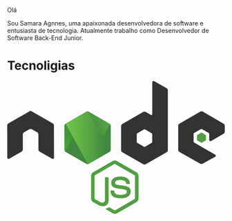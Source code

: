 Olá

Sou Samara Agnnes, uma apaixonada desenvolvedora de software e entusiasta de tecnologia. Atualmente trabalho como Desenvolvedor de Software Back-End Junior.

<h1>Tecnoligias</h1>
<svg xmlns="http://www.w3.org/2000/svg" xmlns:xlink="http://www.w3.org/1999/xlink" viewBox="0 0 511.307 313.094">
  <defs>
    <linearGradient id="b" x1="79.823" x2="32.862" y1="21.346" y2="105.422" gradientTransform="scale(.93681 1.06745)" gradientUnits="userSpaceOnUse">
      <stop offset="0%" stop-color="#41873F"/>
      <stop offset="32.88%" stop-color="#418B3D"/>
      <stop offset="63.52%" stop-color="#419637"/>
      <stop offset="93.19%" stop-color="#3FA92D"/>
      <stop offset="100%" stop-color="#3FAE2A"/>
    </linearGradient>
    <linearGradient id="d" x1="51.369" x2="184.674" y1="64.593" y2="-19.865" gradientTransform="scale(.92602 1.0799)" gradientUnits="userSpaceOnUse">
      <stop offset="13.76%" stop-color="#41873F"/>
      <stop offset="40.32%" stop-color="#54A044"/>
      <stop offset="71.36%" stop-color="#66B848"/>
      <stop offset="90.81%" stop-color="#6CC04A"/>
    </linearGradient>
    <linearGradient id="e" x1="5.443" x2="60.6" y1="1.397" y2="1.397" gradientTransform="scale(1.633 .61237)" gradientUnits="userSpaceOnUse">
      <stop offset="9.192%" stop-color="#6CC04A"/>
      <stop offset="28.64%" stop-color="#66B848"/>
      <stop offset="59.68%" stop-color="#54A044"/>
      <stop offset="86.24%" stop-color="#41873F"/>
    </linearGradient>
    <linearGradient id="f" x1="-1.421" x2="120.279" y1="66.989" y2="66.989" gradientTransform="scale(.92514 1.08092)" gradientUnits="userSpaceOnUse">
      <stop offset="9.192%" stop-color="#6CC04A"/>
      <stop offset="28.64%" stop-color="#66B848"/>
      <stop offset="59.68%" stop-color="#54A044"/>
      <stop offset="86.24%" stop-color="#41873F"/>
    </linearGradient>
    <linearGradient id="g" x1="118.038" x2="169.633" y1="68.363" y2="68.363" gradientTransform="scale(.65465 1.52754)" gradientUnits="userSpaceOnUse">
      <stop offset="9.192%" stop-color="#6CC04A"/>
      <stop offset="28.64%" stop-color="#66B848"/>
      <stop offset="59.68%" stop-color="#54A044"/>
      <stop offset="86.24%" stop-color="#41873F"/>
    </linearGradient>
    <linearGradient id="h" x1="-1.039" x2="87.897" y1="150.752" y2="150.752" gradientTransform="scale(1.26598 .7899)" gradientUnits="userSpaceOnUse">
      <stop offset="9.192%" stop-color="#6CC04A"/>
      <stop offset="28.64%" stop-color="#66B848"/>
      <stop offset="59.68%" stop-color="#54A044"/>
      <stop offset="86.24%" stop-color="#41873F"/>
    </linearGradient>
    <linearGradient id="i" x1="100.854" x2="46.004" y1="37.182" y2="216.514" gradientTransform="scale(1.26598 .7899)" gradientUnits="userSpaceOnUse">
      <stop offset="0%" stop-color="#41873F"/>
      <stop offset="32.88%" stop-color="#418B3D"/>
      <stop offset="63.52%" stop-color="#419637"/>
      <stop offset="93.19%" stop-color="#3FA92D"/>
      <stop offset="100%" stop-color="#3FAE2A"/>
    </linearGradient>
    <path id="a" d="M57.903 1.85a5.957 5.957 0 0 0-5.894 0L3.352 29.933c-1.85 1.04-2.89 3.005-2.89 5.085v56.286c0 2.08 1.156 4.045 2.89 5.085l48.657 28.085a5.957 5.957 0 0 0 5.894 0l48.658-28.085c1.849-1.04 2.89-3.005 2.89-5.085V35.019c0-2.08-1.157-4.045-2.89-5.085L57.903 1.85z"/>
  </defs>
  <g fill="none">
    <path fill="#539e43" d="M252.88 313.094c-1.734 0-3.352-.462-4.855-1.271l-15.371-9.13c-2.312-1.272-1.156-1.734-.463-1.965 3.121-1.04 3.699-1.272 6.935-3.12.347-.232.809-.116 1.156.115l11.788 7.05c.463.231 1.04.231 1.387 0l46.115-26.698c.462-.231.693-.694.693-1.271v-53.28c0-.579-.23-1.04-.693-1.272l-46.115-26.582c-.462-.232-1.04-.232-1.387 0l-46.114 26.582c-.463.231-.694.809-.694 1.271v53.28c0 .463.231 1.04.694 1.272l12.597 7.281c6.82 3.467 11.096-.578 11.096-4.623v-52.587c0-.693.578-1.387 1.387-1.387h5.894c.693 0 1.387.578 1.387 1.387v52.587c0 9.13-4.97 14.447-13.638 14.447-2.658 0-4.739 0-10.633-2.89l-12.135-6.934c-3.005-1.733-4.855-4.97-4.855-8.437v-53.28c0-3.467 1.85-6.704 4.855-8.437l46.114-26.698c2.89-1.618 6.82-1.618 9.709 0l46.114 26.698c3.005 1.733 4.854 4.97 4.854 8.437v53.28c0 3.467-1.849 6.704-4.854 8.437l-46.114 26.698c-1.503.694-3.236 1.04-4.855 1.04zm14.215-36.637c-20.225 0-24.386-9.246-24.386-17.105 0-.694.578-1.387 1.387-1.387h6.01c.693 0 1.271.462 1.271 1.156.925 6.125 3.583 9.13 15.834 9.13 9.708 0 13.869-2.196 13.869-7.397 0-3.005-1.156-5.2-16.296-6.703-12.598-1.272-20.457-4.045-20.457-14.1 0-9.362 7.859-14.91 21.035-14.91 14.793 0 22.075 5.086 23 16.18 0 .348-.116.694-.348 1.041-.23.231-.577.462-.924.462h-6.01c-.578 0-1.156-.462-1.271-1.04-1.387-6.356-4.97-8.437-14.447-8.437-10.633 0-11.905 3.699-11.905 6.472 0 3.352 1.503 4.392 15.834 6.241 14.216 1.85 20.92 4.508 20.92 14.447-.116 10.171-8.438 15.95-23.116 15.95z"/>
    <path fill="#333" d="M109.797 104.712c0-2.08-1.156-4.046-3.005-5.086l-49.004-28.2c-.81-.463-1.734-.694-2.658-.81h-.463c-.924 0-1.849.347-2.658.81l-49.004 28.2C1.155 100.666 0 102.631 0 104.712l.116 75.817c0 1.04.577 2.08 1.502 2.543.925.578 2.08.578 2.89 0l29.125-16.643c1.849-1.04 3.004-3.005 3.004-5.085v-35.482c0-2.08 1.156-4.045 3.005-5.085l12.367-7.166c.925-.578 1.965-.81 3.005-.81 1.04 0 2.08.232 2.89.81l12.366 7.166c1.85 1.04 3.005 3.004 3.005 5.085v35.482c0 2.08 1.156 4.045 3.005 5.085l29.125 16.643c.925.578 2.08.578 3.005 0 .925-.463 1.502-1.503 1.502-2.543zM345.34.347c-.925-.463-2.08-.463-2.89 0-.924.578-1.502 1.502-1.502 2.542v75.125c0 .693-.347 1.386-1.04 1.849-.694.346-1.387.346-2.08 0l-12.251-7.05a5.957 5.957 0 0 0-5.895 0l-49.004 28.316c-1.85 1.04-3.005 3.005-3.005 5.085v56.516c0 2.08 1.156 4.046 3.005 5.086l49.004 28.316a5.957 5.957 0 0 0 5.895 0l49.004-28.316c1.849-1.04 3.005-3.005 3.005-5.086V21.844c0-2.196-1.156-4.16-3.005-5.201zm-4.507 143.776c0 .578-.232 1.04-.694 1.271l-16.758 9.708a1.714 1.714 0 0 1-1.503 0l-16.758-9.708c-.463-.231-.694-.809-.694-1.271v-19.417c0-.578.231-1.04.694-1.271l16.758-9.709a1.714 1.714 0 0 1 1.503 0l16.758 9.709c.462.23.694.809.694 1.271zM508.417 124.244c1.85-1.04 2.89-3.005 2.89-5.086v-13.753c0-2.08-1.156-4.045-2.89-5.085l-48.657-28.2a5.957 5.957 0 0 0-5.895 0l-49.004 28.315c-1.849 1.04-3.005 3.005-3.005 5.086v56.516c0 2.08 1.156 4.045 3.005 5.085l48.658 27.738c1.849 1.04 4.045 1.04 5.779 0l29.471-16.411c.925-.463 1.503-1.503 1.503-2.543 0-1.04-.578-2.08-1.503-2.543l-49.235-28.316c-.925-.577-1.502-1.502-1.502-2.542v-17.683c0-1.04.577-2.08 1.502-2.543l15.372-8.784a2.821 2.821 0 0 1 3.005 0l15.371 8.784c.925.578 1.503 1.502 1.503 2.543v13.869c0 1.04.578 2.08 1.502 2.542.925.578 2.08.578 3.005 0z"/>
    <path fill="#539e43" d="M456.061 121.586a1.05 1.05 0 0 1 1.156 0l9.362 5.432c.347.23.578.577.578 1.04v10.864c0 .462-.231.809-.578 1.04l-9.362 5.432a1.05 1.05 0 0 1-1.156 0l-9.361-5.432c-.347-.231-.578-.578-.578-1.04v-10.864c0-.463.231-.81.578-1.04z"/>
    <g transform="translate(133.837 70.501)">
      <mask id="c" fill="#fff">
        <use width="100%" height="100%" xlink:href="#a"/>
      </mask>
      <use width="100%" height="100%" fill="url(#b)" style="fill:url(#b)" xlink:href="#a"/>
      <g mask="url(#c)">
        <path d="M51.893 1.85 3.121 29.933C1.27 30.974 0 32.94 0 35.02v56.286c0 1.387.578 2.658 1.502 3.698L56.285 1.156c-1.387-.231-3.005-.116-4.392.693zM56.632 125.053c.462-.116.925-.347 1.387-.578l48.773-28.085c1.85-1.04 3.005-3.005 3.005-5.085V35.019c0-1.502-.694-3.005-1.734-4.045z"/>
        <path fill="url(#d)" d="M106.676 29.934 57.788 1.85a8.025 8.025 0 0 0-1.503-.578L1.502 95.12a6.082 6.082 0 0 0 1.619 1.387l48.888 28.085c1.387.809 3.005 1.04 4.507.577l51.432-94.078c-.347-.462-.81-.81-1.272-1.156z" style="fill:url(#d)"/>
      </g>
      <g mask="url(#c)">
        <path d="M109.797 91.305V35.019c0-2.08-1.271-4.045-3.12-5.085L57.786 1.85a5.106 5.106 0 0 0-1.848-.693l53.511 91.42c.231-.347.347-.809.347-1.271zM3.12 29.934C1.272 30.974 0 32.94 0 35.02v56.286c0 2.08 1.387 4.045 3.12 5.085l48.889 28.085c1.156.693 2.427.925 3.814.693L3.467 29.818z"/>
        <path fill="url(#e)" fill-rule="evenodd" d="m50.391.809-.693.347h.924z" style="fill:url(#e)" transform="translate(0 -9.246)"/>
        <path fill="url(#f)" fill-rule="evenodd" d="M106.792 105.636c1.387-.809 2.427-2.196 2.89-3.698L56.053 10.402c-1.387-.231-2.89-.116-4.16.693L3.351 39.065l52.355 95.465a8.056 8.056 0 0 0 2.196-.693z" style="fill:url(#f)" transform="translate(0 -9.246)"/>
        <path fill="url(#g)" fill-rule="evenodd" d="m111.3 104.712-.347-.578v.809z" style="fill:url(#g)" transform="translate(0 -9.246)"/>
        <path fill="url(#h)" fill-rule="evenodd" d="m106.792 105.636-48.773 28.085a6.973 6.973 0 0 1-2.196.693l.925 1.734 54.089-31.32v-.694l-1.387-2.312c-.231 1.618-1.271 3.005-2.658 3.814z" style="fill:url(#h)" transform="translate(0 -9.246)"/>
        <path fill="url(#i)" fill-rule="evenodd" d="m106.792 105.636-48.773 28.085a6.973 6.973 0 0 1-2.196.693l.925 1.734 54.089-31.32v-.694l-1.387-2.312c-.231 1.618-1.271 3.005-2.658 3.814z" style="fill:url(#i)" transform="translate(0 -9.246)"/>
      </g>
    </g>
  </g>
</svg>


